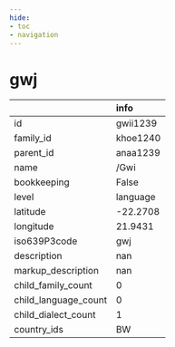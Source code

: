 ```yaml
---
hide:
- toc
- navigation
---
```

# gwj
|                      | info     |
|:---------------------|:---------|
| id                   | gwii1239 |
| family_id            | khoe1240 |
| parent_id            | anaa1239 |
| name                 | /Gwi     |
| bookkeeping          | False    |
| level                | language |
| latitude             | -22.2708 |
| longitude            | 21.9431  |
| iso639P3code         | gwj      |
| description          | nan      |
| markup_description   | nan      |
| child_family_count   | 0        |
| child_language_count | 0        |
| child_dialect_count  | 1        |
| country_ids          | BW       |